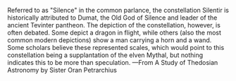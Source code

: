 Referred to as "Silence" in the common parlance, the constellation Silentir is historically attributed to Dumat, the Old God of Silence and leader of the ancient Tevinter pantheon. The depiction of the constellation, however, is often debated. Some depict a dragon in flight, while others (also the most common modern depictions) show a man carrying a horn and a wand. Some scholars believe these represented scales, which would point to this constellation being a supplantation of the elven Mythal, but nothing indicates this to be more than speculation.
—From A Study of Thedosian Astronomy by Sister Oran Petrarchius
